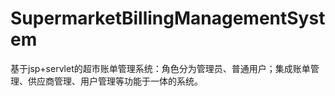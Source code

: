 # SupermarketBillingManagementSystem
 基于jsp+servlet的超市账单管理系统：角色分为管理员、普通用户；集成账单管理、供应商管理、用户管理等功能于一体的系统。
